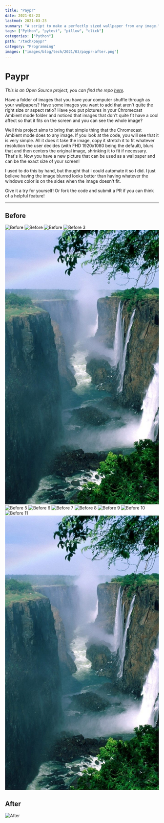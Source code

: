 ```yaml
---
title: "Paypr"
date: 2021-03-23
lastmod: 2021-03-23
summary: "A script to make a perfectly sized wallpaper from any image."
tags: ["Python", "pytest", "pillow", "click"]
categories: ["Python"]
path: "/tech/paypr"
category: "Programming"
images: ["images/blog/tech/2021/03/paypr-after.png"]
---
```


# Paypr

_This is an Open Source project, you can find the repo [here](https://github.com/thejayhaykid/paypr)._

Have a folder of images that you have your computer shuffle through as your wallpapers? Have some images you want to add that aren't quite the right size or aspect ratio? Have you put pictures in your Chromecast Ambient mode folder and noticed that images that don't quite fit have a cool affect so that it fits on the screen and you can see the whole image?

Well this project aims to bring that simple thing that the Chromecast Ambient mode does to any image. If you look at the code, you will see that it is very simple. All it does it take the image, copy it stretch it to fit whatever resolution the user decides (with FHD 1920x1080 being the default), blurs that and then centers the original image, shrinking it to fit if necessary. That's it. Now you have a new picture that can be used as a wallpaper and can be the exact size of your screen!

I used to do this by hand, but thought that I could automate it so I did. I just believe having the image blurred looks better than having whatever the windows color is on the sides when the image doesn't fit.

Give it a try for yourself! Or fork the code and submit a PR if you can think of a helpful feature!

---

## Before

![Before](images/blog/tech/2021/03/paypr-after.png)
![Before](static/images/blog/tech/2021/03/paypr-after.png)
![Before](./images/blog/tech/2021/03/paypr-after.png)
![Before 3](../../../resources/images/blog/tech/2021/03/paypr-before.jpg)
![Before 4](../../../../resources/images/blog/tech/2021/03/paypr-before.jpg)
![Before 5](../../../../../resources/images/blog/tech/2021/03/paypr-before.jpg)
![Before 6](../../../../../../resources/images/blog/tech/2021/03/paypr-before.jpg)
![Before 7](../../../../../../../resources/images/blog/tech/2021/03/paypr-before.jpg)
![Before 8](../../../../../../../../resources/images/blog/tech/2021/03/paypr-before.jpg)
![Before 9](../../../../../../../../../resources/images/blog/tech/2021/03/paypr-before.jpg)
![Before 10](../../../../../../../../../../resources/images/blog/tech/2021/03/paypr-before.jpg)
![Before 11](../../../../../../../../../../../resources/images/blog/tech/2021/03/paypr-before.jpg)
![Before](src/resources/images/blog/tech/2021/03/paypr-before.jpg)

## After

![After](../../../../../resource/images/blog/tech/2021/03/paypr-after.png)
